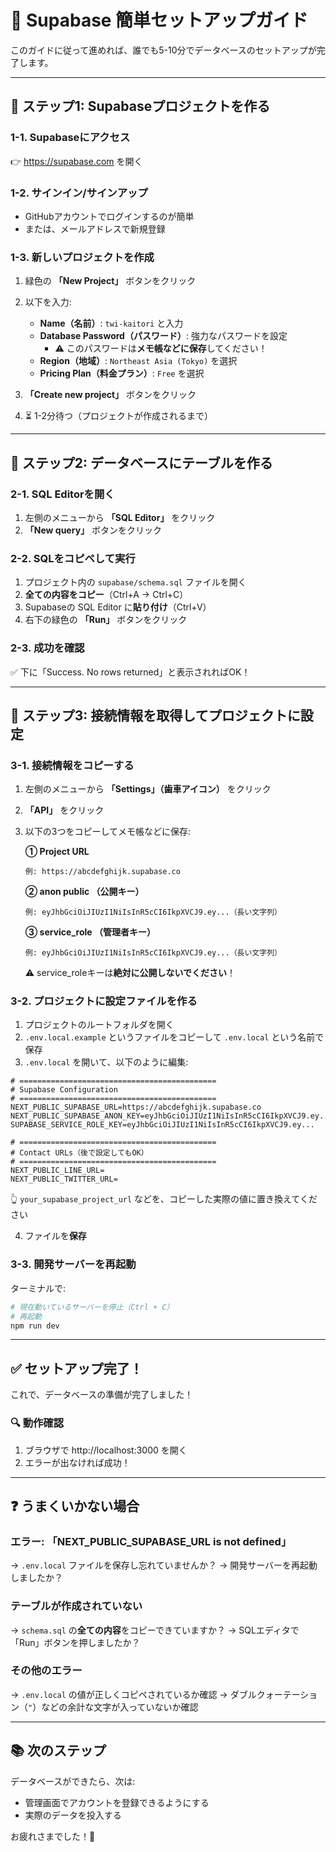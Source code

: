 # 🚀 Supabase 簡単セットアップガイド

このガイドに従って進めれば、誰でも5-10分でデータベースのセットアップが完了します。

---

## 📌 ステップ1: Supabaseプロジェクトを作る

### 1-1. Supabaseにアクセス
👉 https://supabase.com を開く

### 1-2. サインイン/サインアップ
- GitHubアカウントでログインするのが簡単
- または、メールアドレスで新規登録

### 1-3. 新しいプロジェクトを作成
1. 緑色の **「New Project」** ボタンをクリック
2. 以下を入力:
   - **Name（名前）**: `twi-kaitori` と入力
   - **Database Password（パスワード）**: 強力なパスワードを設定
     - ⚠️ このパスワードは**メモ帳などに保存**してください！
   - **Region（地域）**: `Northeast Asia (Tokyo)` を選択
   - **Pricing Plan（料金プラン）**: `Free` を選択

3. **「Create new project」** ボタンをクリック

4. ⏳ 1-2分待つ（プロジェクトが作成されるまで）

---

## 📌 ステップ2: データベースにテーブルを作る

### 2-1. SQL Editorを開く
1. 左側のメニューから **「SQL Editor」** をクリック
2. **「New query」** ボタンをクリック

### 2-2. SQLをコピペして実行
1. プロジェクト内の `supabase/schema.sql` ファイルを開く
2. **全ての内容をコピー**（Ctrl+A → Ctrl+C）
3. Supabaseの SQL Editor に**貼り付け**（Ctrl+V）
4. 右下の緑色の **「Run」** ボタンをクリック

### 2-3. 成功を確認
✅ 下に「Success. No rows returned」と表示されればOK！

---

## 📌 ステップ3: 接続情報を取得してプロジェクトに設定

### 3-1. 接続情報をコピーする

1. 左側のメニューから **「Settings」（歯車アイコン）** をクリック
2. **「API」** をクリック

3. 以下の3つをコピーしてメモ帳などに保存:

   **① Project URL**
   ```
   例: https://abcdefghijk.supabase.co
   ```

   **② anon public （公開キー）**
   ```
   例: eyJhbGciOiJIUzI1NiIsInR5cCI6IkpXVCJ9.ey...（長い文字列）
   ```

   **③ service_role （管理者キー）**
   ```
   例: eyJhbGciOiJIUzI1NiIsInR5cCI6IkpXVCJ9.ey...（長い文字列）
   ```
   ⚠️ service_roleキーは**絶対に公開しないでください**！

### 3-2. プロジェクトに設定ファイルを作る

1. プロジェクトのルートフォルダを開く
2. `.env.local.example` というファイルをコピーして `.env.local` という名前で保存
3. `.env.local` を開いて、以下のように編集:

```env
# ============================================
# Supabase Configuration
# ============================================
NEXT_PUBLIC_SUPABASE_URL=https://abcdefghijk.supabase.co
NEXT_PUBLIC_SUPABASE_ANON_KEY=eyJhbGciOiJIUzI1NiIsInR5cCI6IkpXVCJ9.ey...
SUPABASE_SERVICE_ROLE_KEY=eyJhbGciOiJIUzI1NiIsInR5cCI6IkpXVCJ9.ey...

# ============================================
# Contact URLs（後で設定してもOK）
# ============================================
NEXT_PUBLIC_LINE_URL=
NEXT_PUBLIC_TWITTER_URL=
```

👆 `your_supabase_project_url` などを、コピーした実際の値に置き換えてください

4. ファイルを**保存**

### 3-3. 開発サーバーを再起動

ターミナルで:
```bash
# 現在動いているサーバーを停止（Ctrl + C）
# 再起動
npm run dev
```

---

## ✅ セットアップ完了！

これで、データベースの準備が完了しました！

### 🔍 動作確認

1. ブラウザで http://localhost:3000 を開く
2. エラーが出なければ成功！

---

## ❓ うまくいかない場合

### エラー: 「NEXT_PUBLIC_SUPABASE_URL is not defined」
→ `.env.local` ファイルを保存し忘れていませんか？
→ 開発サーバーを再起動しましたか？

### テーブルが作成されていない
→ `schema.sql` の**全ての内容**をコピーできていますか？
→ SQLエディタで「Run」ボタンを押しましたか？

### その他のエラー
→ `.env.local` の値が正しくコピペされているか確認
→ ダブルクォーテーション（`"`）などの余計な文字が入っていないか確認

---

## 📚 次のステップ

データベースができたら、次は:
- 管理画面でアカウントを登録できるようにする
- 実際のデータを投入する

お疲れさまでした！🎉
